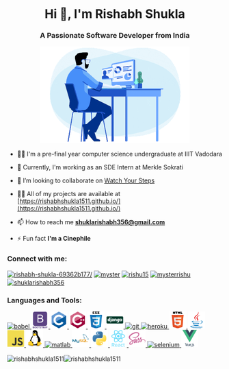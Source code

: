 <h1 align="center">Hi 👋, I'm Rishabh Shukla</h1>
<h3 align="center">A Passionate Software Developer from India</h3>

<p align="center">
  <img src="https://github.com/RishabhShukla1511/RishabhShukla1511/blob/main/readmegif.gif" alt="animated" />
</p>

- 👨‍🎓 I'm a pre-final year computer science undergraduate at IIIT Vadodara  

- 🤵 Currently, I'm working as an SDE Intern at Merkle Sokrati  

- 👯 I’m looking to collaborate on [Watch Your Steps](https://github.com/RishabhShukla1511/WatchYourSteps.github.io)

- 👨‍💻 All of my projects are available at [https://rishabhshukla1511.github.io/](https://rishabhshukla1511.github.io/)

- 📫 How to reach me **shuklarishabh356@gmail.com**

- ⚡ Fun fact **I'm a Cinephile**

<h3 align="left">Connect with me:</h3>
<p align="left">
<a href="https://linkedin.com/in/rishabh-shukla-69362b177/" target="blank"><img align="center" src="https://raw.githubusercontent.com/rahuldkjain/github-profile-readme-generator/master/src/images/icons/Social/linked-in-alt.svg" alt="rishabh-shukla-69362b177/" height="30" width="40" /></a>
<a href="https://www.codechef.com/users/myster" target="blank"><img align="center" src="https://cdn.jsdelivr.net/npm/simple-icons@3.1.0/icons/codechef.svg" alt="myster" height="30" width="40" /></a>
<a href="https://www.hackerrank.com/rishu15" target="blank"><img align="center" src="https://raw.githubusercontent.com/rahuldkjain/github-profile-readme-generator/master/src/images/icons/Social/hackerrank.svg" alt="rishu15" height="30" width="40" /></a>
<a href="https://codeforces.com/profile/mysterrishu" target="blank"><img align="center" src="https://cdn.jsdelivr.net/npm/simple-icons@3.0.1/icons/codeforces.svg" alt="mysterrishu" height="30" width="40" /></a>
<a href="https://auth.geeksforgeeks.org/user/shuklarishabh356" target="blank"><img align="center" src="https://raw.githubusercontent.com/rahuldkjain/github-profile-readme-generator/master/src/images/icons/Social/geeks-for-geeks.svg" alt="shuklarishabh356" height="30" width="40" /></a>
</p>

<h3 align="left">Languages and Tools:</h3>
<p align="left"> <a href="https://babeljs.io/" target="_blank"> <img src="https://www.vectorlogo.zone/logos/babeljs/babeljs-icon.svg" alt="babel" width="40" height="40"/> </a> <a href="https://getbootstrap.com" target="_blank"> <img src="https://raw.githubusercontent.com/devicons/devicon/master/icons/bootstrap/bootstrap-plain-wordmark.svg" alt="bootstrap" width="40" height="40"/> </a> <a href="https://www.cprogramming.com/" target="_blank"> <img src="https://raw.githubusercontent.com/devicons/devicon/master/icons/c/c-original.svg" alt="c" width="40" height="40"/> </a> <a href="https://www.w3schools.com/cpp/" target="_blank"> <img src="https://raw.githubusercontent.com/devicons/devicon/master/icons/cplusplus/cplusplus-original.svg" alt="cplusplus" width="40" height="40"/> </a> <a href="https://www.w3schools.com/css/" target="_blank"> <img src="https://raw.githubusercontent.com/devicons/devicon/master/icons/css3/css3-original-wordmark.svg" alt="css3" width="40" height="40"/> </a> <a href="https://www.djangoproject.com/" target="_blank"> <img src="https://raw.githubusercontent.com/devicons/devicon/master/icons/django/django-original.svg" alt="django" width="40" height="40"/> </a> <a href="https://git-scm.com/" target="_blank"> <img src="https://www.vectorlogo.zone/logos/git-scm/git-scm-icon.svg" alt="git" width="40" height="40"/> </a> <a href="https://heroku.com" target="_blank"> <img src="https://www.vectorlogo.zone/logos/heroku/heroku-icon.svg" alt="heroku" width="40" height="40"/> </a> <a href="https://www.w3.org/html/" target="_blank"> <img src="https://raw.githubusercontent.com/devicons/devicon/master/icons/html5/html5-original-wordmark.svg" alt="html5" width="40" height="40"/> </a> <a href="https://www.java.com" target="_blank"> <img src="https://raw.githubusercontent.com/devicons/devicon/master/icons/java/java-original.svg" alt="java" width="40" height="40"/> </a> <a href="https://developer.mozilla.org/en-US/docs/Web/JavaScript" target="_blank"> <img src="https://raw.githubusercontent.com/devicons/devicon/master/icons/javascript/javascript-original.svg" alt="javascript" width="40" height="40"/> </a> <a href="https://www.linux.org/" target="_blank"> <img src="https://raw.githubusercontent.com/devicons/devicon/master/icons/linux/linux-original.svg" alt="linux" width="40" height="40"/> </a> <a href="https://www.mathworks.com/" target="_blank"> <img src="https://upload.wikimedia.org/wikipedia/commons/2/21/Matlab_Logo.png" alt="matlab" width="40" height="40"/> </a> <a href="https://www.mysql.com/" target="_blank"> <img src="https://raw.githubusercontent.com/devicons/devicon/master/icons/mysql/mysql-original-wordmark.svg" alt="mysql" width="40" height="40"/> </a><a href="https://www.python.org" target="_blank"> <img src="https://raw.githubusercontent.com/devicons/devicon/master/icons/python/python-original.svg" alt="python" width="40" height="40"/> </a> <a href="https://reactjs.org/" target="_blank"> <img src="https://raw.githubusercontent.com/devicons/devicon/master/icons/react/react-original-wordmark.svg" alt="react" width="40" height="40"/> </a> <a href="https://sass-lang.com" target="_blank"> <img src="https://raw.githubusercontent.com/devicons/devicon/master/icons/sass/sass-original.svg" alt="sass" width="40" height="40"/> </a> <a href="https://www.selenium.dev" target="_blank"> <img src="https://raw.githubusercontent.com/detain/svg-logos/780f25886640cef088af994181646db2f6b1a3f8/svg/selenium-logo.svg" alt="selenium" width="40" height="40"/> </a> <a href="https://vuejs.org/" target="_blank"> <img src="https://raw.githubusercontent.com/devicons/devicon/master/icons/vuejs/vuejs-original-wordmark.svg" alt="vuejs" width="40" height="40"/> </a> </p>

<p><img align="center" src="https://github-readme-stats.vercel.app/api/top-langs?username=rishabhshukla1511&theme=algolia&show_icons=true&locale=en&layout=compact" alt="rishabhshukla1511" /><img align="center" src="https://github-readme-stats.vercel.app/api?username=rishabhshukla1511&theme=algolia&show_icons=true&layout=compact" alt="rishabhshukla1511" /></p>
